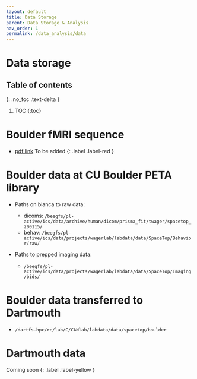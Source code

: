 ```yaml
---
layout: default
title: Data Storage
parent: Data Storage & Analysis
nav_order: 1
permalink: /data_analysis/data
---
```


# Data storage

## Table of contents
{: .no_toc .text-delta }

1. TOC
{:toc}

# Boulder fMRI sequence
* [pdf link]()
To be added
{: .label .label-red }

# Boulder data at CU Boulder PETA library
* Paths on blanca to raw data:
  * dicoms: ``/beegfs/pl-active/ics/data/archive/human/dicom/prisma_fit/twager/spacetop_200115/``
  * behav: ``/beegfs/pl-active/ics/data/projects/wagerlab/labdata/data/SpaceTop/Behavior/raw/``

* Paths to prepped imaging data:
  * ``/beegfs/pl-active/ics/data/projects/wagerlab/labdata/data/SpaceTop/Imaging/bids/``

# Boulder data transferred to Dartmouth
* `/dartfs-hpc/rc/lab/C/CANlab/labdata/data/spacetop/boulder`

# Dartmouth data
Coming soon
{: .label .label-yellow }
